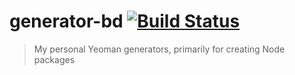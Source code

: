 # generator-bd [![Build Status](https://travis-ci.org/bendrucker/generator-bd.svg?branch=master)](https://travis-ci.org/bendrucker/generator-bd)

> My personal Yeoman generators, primarily for creating Node packages